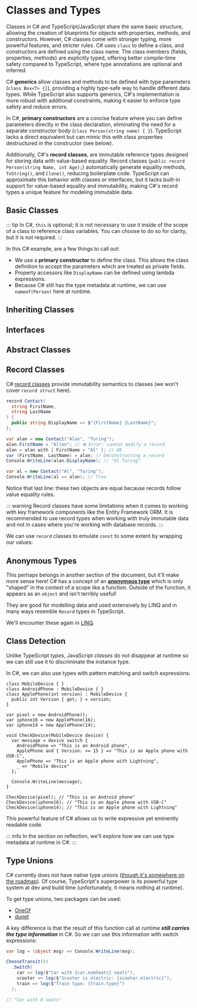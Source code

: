 # Classes and Types

Classes in C# and TypeScript/JavaScript share the same basic structure, allowing the creation of blueprints for objects with properties, methods, and constructors. However, C# classes come with stronger typing, more powerful features, and stricter rules. C# uses `class` to define a class, and constructors are defined using the class name. The class members (fields, properties, methods) are explicitly typed, offering better compile-time safety compared to TypeScript, where type annotations are optional and inferred.

C# **generics** allow classes and methods to be defined with type parameters (`class Box<T> {}`), providing a highly type-safe way to handle different data types. While TypeScript also supports generics, C#'s implementation is more robust with additional constraints, making it easier to enforce type safety and reduce errors.

In C#, **primary constructors** are a concise feature where you can define parameters directly in the class declaration, eliminating the need for a separate constructor body (`class Person(string name) { }`). TypeScript lacks a direct equivalent but can mimic this with class properties destructured in the constructor (see below).

Additionally, C#'s **record classes**, are immutable reference types designed for storing data with value-based equality. Record classes (`public record Person(string Name, int Age);`) automatically generate equality methods, `ToString()`, and `Clone()`, reducing boilerplate code. TypeScript can approximate this behavior with classes or interfaces, but it lacks built-in support for value-based equality and immutability, making C#'s record types a unique feature for modeling immutable data.

## Basic Classes

<CodeSplitter>
  <template #left>

```ts
class Person {
  static Type = "person"

  constructor(
    private firstName: string,
    private lastName: string
  ) { }

  get displayName(): string {
    return `${this.firstName} ${this.lastName}`;
  }

  notify() {
    console.log(`Notified ${Person.Type}: ${this.displayName}`);
  }
}

let frankie = new Person("Frank", "Sinatra");
frankie.notify(); // "Notified person: Frank Sinatra"
```

  </template>
  <template #right>

```csharp{2-3,5,8}
class Person(
  string firstName,
  string lastName
) {
  public string DisplayName => $"{firstName} {lastName}";

  public void Notify() {
    Console.WriteLine($"Notified {nameof(Person)}: {DisplayName}");
  }
}

var frankie = new Person("Frank", "Sinatra");
frankie.Notify(); // "Notified Person: Frank Sinatra"
```

  </template>
</CodeSplitter>

::: tip
In C#, `this` is optional; it is not necessary to use it inside of the scope of a class to reference class variables.  You can choose to do so for clarity, but it is not required.
:::

In this C# example, are a few things to call out:

- We use a **primary constructor** to define the class.  This allows the class definition to accept the parameters which are treated as private fields.
- Property accessors like `DisplayName` can be defined using lambda expressions.
- Because C# still has the type metadata at runtime, we can use `nameof(Person)` here at runtime.

## Inheriting Classes

<CodeSplitter>
  <template #left>

```ts
class MobileDevice {
  call(recipient: number) {
    console.log(`Calling: ${recipient}`);
  }
}

class AndroidPhone extends MobileDevice { }

class ApplePhone extends MobileDevice { }

let pixel = new AndroidPhone();
pixel.call(1234567); // "Calling: 1234567"

let iphone = new ApplePhone();
iphone.call(1234567); // "Calling: 1234567"
```

  </template>
  <template #right>

```csharp
class MobileDevice {
  public void Call(int recipient) {
    Console.WriteLine($"Calling: {recipient}");
  }
}

class AndroidPhone : MobileDevice { }

class ApplePhone : MobileDevice { }

var pixel = new AndroidPhone();
pixel.Call(1234567); // "Calling: 1234567"

var iphone = new ApplePhone();
iphone.Call(1234567); // "Calling: 1234567"
```

  </template>
</CodeSplitter>

## Interfaces

<CodeSplitter>
  <template #left>

```ts{1}
interface IMobileDevice {
  call: (recipient: number) => void;
}

class AndroidPhone implements IMobileDevice {
  call(recipient: number) {
    console.log(`Calling ${recipient} from my Android device...`);
  }
}

class ApplePhone implements IMobileDevice {
  call(recipient: number) {
    console.log(`Calling ${recipient} from my Apple device...`);
  }
}

let pixel = new AndroidPhone();
pixel.call(1234567); // "Calling 1234567 from my Android device"

let iphone = new ApplePhone();
iphone.call(1234567); // "Calling 1234567 from my Apple device"
```

  </template>
  <template #right>

```csharp{1}
interface IMobileDevice {
  void Call(int recipient);
}

class AndroidPhone : IMobileDevice {
  public void Call(int recipient) {
    Console.WriteLine($"Calling {recipient} from my Android device...");
  }
}

class ApplePhone : IMobileDevice {
  public void Call(int recipient) {
    Console.WriteLine($"Calling {recipient} from my Apple device...");
  }
}

var pixel = new AndroidPhone();
pixel.Call(1234567); // "Calling 1234567 from my Android device"

var iphone = new ApplePhone();
iphone.Call(1234567); // "Calling 1234567 from my Apple device"
```

  </template>
</CodeSplitter>

## Abstract Classes

<CodeSplitter>
  <template #left>

```ts{1,6,8}
abstract class MobileDevice {
  call(recipient: number) {
    console.log(`Calling: ${recipient}`);
  }

  abstract powerOn(): void;

  connectCable() {
    console.log("Connecting USB-C...");
  }
}

class AndroidPhone extends MobileDevice {
  powerOn() {
    console.log("Powering Android device on");
  }
}

class ApplePhone extends MobileDevice {
  constructor(private version: number) { super(); }

  powerOn() {
    console.log("Powering Apple device on");
  }

  override connectCable() {
    if (this.version < 15) {
      console.log("Connecting Lightning cable...");
    } else {
      console.log("Connecting USB-C...");
    }
  }
}

let pixel = new AndroidPhone();
pixel.powerOn(); // "Powering Android device on"
pixel.connectCable(); // "Connecting USB-C..."

let iphone = new ApplePhone(14);
iphone.powerOn(); // "Powering Apple device on"
pixel.connectCable(); // "Connecting Lightning cable..."
```

  </template>
  <template #right>

```csharp{1,6,8}
abstract class MobileDevice {
  public void Call(int recipient) {
    Console.WriteLine($"Calling: {recipient}");
  }

  public abstract void PowerOn();

  public virtual void ConnectCable() {
    Console.WriteLine("Connecting USB-C...");
  }
}

class AndroidPhone : MobileDevice {
  public override void PowerOn() {
    Console.WriteLine("Powering Android device on...");
  }
}

class ApplePhone(int version) : MobileDevice {
  // 👆 Using primary constructor

  public override void PowerOn() {
    Console.WriteLine("Powering Apple device on...");
  }

  public override void ConnectCable() {
    if (version < 15) {
      Console.WriteLine("Connecting Lightning cable...");
    } else {
      Console.WriteLine("Connecting USB-C...");
    }
  }
}

var pixel = new AndroidPhone();
pixel.PowerOn(); // "Powering Android device on"
pixel.ConnectCable(); // "Connecting USB-C..."

var iphone = new ApplePhone(14);
iphone.PowerOn(); // "Powering Apple device on"
iphone.ConnectCable(); // "Connecting Lighting cable..."
```

  </template>
</CodeSplitter>

## Record Classes

C# [record classes](https://learn.microsoft.com/en-us/dotnet/csharp/language-reference/builtin-types/record) provide immutability semantics to classes (we won't cover `record struct` here).

```csharp
record Contact(
  string FirstName,
  string LastName
) {
  public string DisplayName => $"{FirstName} {LastName}";
};

var alan = new Contact("Alan", "Turing");
alan.FirstName = "Allen"; // ❌ Error: cannot modify a record
alan = alan with { FirstName = "Al" }; // OK
var (FirstName, LastName) = alan; // Deconstructing a record
Console.WriteLine(alan.DisplayName); // "Al Turing"

var al = new Contact("Al", "Turing");
Console.WriteLine(al == alan); // True
```

Notice that last line: these two objects are equal because records follow value equality rules.

::: warning
Record classes have some limitations when it comes to working with key framework components like the Entity Framework ORM.  It is recommended to use record types when working with truly immutable data and not in cases where you're working with database records.
:::

We can use `record` classes to emulate `const` to some extent by wrapping our values:

<CodeSplitter>
  <template #left>

```ts
const cost = 5; // This value is immutable.
cost += 1; // ❌ Not allowed
```

  </template>
  <template #right>

```csharp
record Cost(int Amount);
var cost = new Cost(5); //  The value is immutable, but the reference is still mutable.
cost.Amount += 1; // ❌ Not allowed
```

  </template>
</CodeSplitter>

## Anonymous Types

This perhaps belongs in another section of the document, but it'll make more sense here!  C# has a concept of an [**anonymous type**](https://learn.microsoft.com/en-us/dotnet/csharp/fundamentals/types/anonymous-types) which is only "shaped" in the context of a scope like a function.  Outside of the function, it appears as an `object` and isn't terribly useful!

They are good for modelling data and used extensively by LINQ and in many ways resemble `Record` types in TypeScript.

<CodeSplitter>
  <template #left>

```ts
let contact = {
  firstName: "Charles",
  lastName: "Babbage"
};

console.log(contact.firstName); // "Charles"
```

  </template>
  <template #right>

```csharp
var contact = new {
  FirstName = "Charles",
  LastName = "Babbage"
};

Console.WriteLine(contact.FirstName); // "Charles"
```

  </template>
</CodeSplitter>

We'll encounter these again in [LINQ](../intermediate/linq.md).

## Class Detection

<CodeSplitter>
  <template #left>

```ts
class MobileDevice { }
class AndroidPhone extends MobileDevice { }
class ApplePhone extends MobileDevice { }

let pixel = new AndroidPhone();
let iphone = new ApplePhone();

console.log(pixel instanceof AndroidPhone); // true
console.log(pixel instanceof MobileDevice); // true
```

  </template>
  <template #right>

```csharp
class MobileDevice { }
class AndroidPhone : MobileDevice { }
class ApplePhone : MobileDevice { }

var pixel = new AndroidPhone();
var iphone = new ApplePhone();

Console.WriteLine(pixel is AndroidPhone); // True
Console.WriteLine(pixel is MobileDevice); // True
```

  </template>
</CodeSplitter>

Unlike TypeScript *types*, JavaScript *classes* do not disappear at runtime so we can still use it to discriminate the instance type.

In C#, we can also use types with pattern matching and switch expressions:

```csharp{12-17}
class MobileDevice { }
class AndroidPhone : MobileDevice { }
class ApplePhone(int version) : MobileDevice {
  public int Version { get; } = version;
}

var pixel = new AndroidPhone();
var iphone16 = new ApplePhone(16);
var iphone14 = new ApplePhone(14);

void CheckDevice(MobileDevice device) {
  var message = device switch {
    AndroidPhone => "This is an Android phone",
    ApplePhone and { Version: >= 15 } => "This is an Apple phone with USB-C",
    ApplePhone => "This is an Apple phone with Lightning",
    _ => "Mobile device"
  };

  Console.WriteLine(message);
}

CheckDevice(pixel); // "This is an Android phone"
CheckDevice(iphone16); // "This is an Apple phone with USB-C"
CheckDevice(iphone14); // "This is an Apple phone with Lightning"
```

This powerful feature of C# allows us to write expressive yet eminently readable code.

::: info
In the section on reflection, we'll explore how we can use type metadata at runtime in C#.
:::

## Type Unions

C# currently does not have native type unions ([though it's somewhere on the roadmap](https://github.com/dotnet/csharplang/blob/main/proposals/TypeUnions.md)).  Of course, TypeScript's superpower is its powerful type system at dev and build time (unfortunately, it means nothing at runtime).

To get type unions, two packages can be used:

- [OneOf](https://github.com/mcintyre321/OneOf)
- [dunet](https://github.com/domn1995/dunet)

<CodeSplitter>
  <template #left>

```ts
function chooseTransit(
  numPeople: number
) : TransitOption {
  if (numPeople === 1) return { electric: false }
  if (numPeople < 5) return { numSeats: 5 }
  if (numPeople < 7) return { numSeats: 8 }
  else return { type: 'bullet' }
}

type TrainType = 'bullet' | 'normal'

type Car = { numSeats: number }
type Scooter = { electric: boolean }
type Train = { type: TrainType }

type TransitOption = Car | Scooter | Train
```

  </template>
  <template #right>

```csharp
Transit.TransitOption ChooseTransit(
  int numPeople
) {
  if (numPeople == 1) return new Scooter(true);
  if (numPeople < 5) return new Car(5);
  if (numPeople < 7) return new Car(8);
  return new Train(TrainType.Bullet);
}

enum TrainType { Bullet, Normal }

record Car(int numSeats);
record Scooter(bool electric);
record Train(TrainType type);

namespace Transit { // OneOf requires a namespace
  [GenerateOneOf]
  partial class TransitOption : OneOfBase<Car, Scooter, Train> { };
}
```

  </template>
</CodeSplitter>

A key difference is that the result of this function call at runtime ***still carries the type information*** in C#.  So we can use this information with switch expressions:

```csharp
var log = (object msg) => Console.WriteLine(msg);

ChooseTransit(5)
  .Switch(
    car => log($"Car with {car.numSeats} seats"),
    scooter => log($"Scooter is electric: {scooter.electric}"),
    train => log($"Train type: {train.type}")
  );

// "Car with 8 seats"
```
